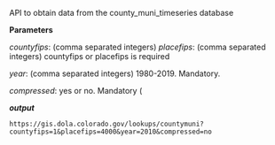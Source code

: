 API to obtain data from the county_muni_timeseries database


**Parameters**

*countyfips*: (comma separated integers)
*placefips*: (comma separated integers)
countyfips or placefips is required

*year*: (comma separated integers)  1980-2019. Mandatory.

*compressed*: yes or no. Mandatory (

***output***
```
https://gis.dola.colorado.gov/lookups/countymuni?countyfips=1&placefips=4000&year=2010&compressed=no
```
